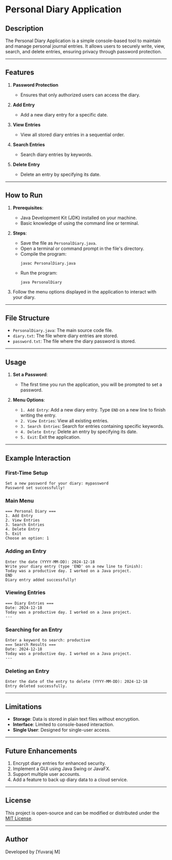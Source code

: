# Personal Diary Application

## Description

The Personal Diary Application is a simple console-based tool to maintain and manage personal journal entries. It allows users to securely write, view, search, and delete entries, ensuring privacy through password protection.

---

## Features

1. **Password Protection**

   - Ensures that only authorized users can access the diary.

2. **Add Entry**

   - Add a new diary entry for a specific date.

3. **View Entries**

   - View all stored diary entries in a sequential order.

4. **Search Entries**

   - Search diary entries by keywords.

5. **Delete Entry**

   - Delete an entry by specifying its date.

---

## How to Run

1. **Prerequisites**:

   - Java Development Kit (JDK) installed on your machine.
   - Basic knowledge of using the command line or terminal.

2. **Steps**:

   - Save the file as `PersonalDiary.java`.
   - Open a terminal or command prompt in the file's directory.
   - Compile the program:
     ```
     javac PersonalDiary.java
     ```
   - Run the program:
     ```
     java PersonalDiary
     ```

3. Follow the menu options displayed in the application to interact with your diary.

---

## File Structure

- `PersonalDiary.java`: The main source code file.
- `diary.txt`: The file where diary entries are stored.
- `password.txt`: The file where the diary password is stored.

---

## Usage

1. **Set a Password**:

   - The first time you run the application, you will be prompted to set a password.

2. **Menu Options**:

   - `1. Add Entry`: Add a new diary entry. Type `END` on a new line to finish writing the entry.
   - `2. View Entries`: View all existing entries.
   - `3. Search Entries`: Search for entries containing specific keywords.
   - `4. Delete Entry`: Delete an entry by specifying its date.
   - `5. Exit`: Exit the application.

---

## Example Interaction

### First-Time Setup

```
Set a new password for your diary: mypassword
Password set successfully!
```

### Main Menu

```
=== Personal Diary ===
1. Add Entry
2. View Entries
3. Search Entries
4. Delete Entry
5. Exit
Choose an option: 1
```

### Adding an Entry

```
Enter the date (YYYY-MM-DD): 2024-12-18
Write your diary entry (type 'END' on a new line to finish):
Today was a productive day. I worked on a Java project.
END
Diary entry added successfully!
```

### Viewing Entries

```
=== Diary Entries ===
Date: 2024-12-18
Today was a productive day. I worked on a Java project.
---
```

### Searching for an Entry

```
Enter a keyword to search: productive
=== Search Results ===
Date: 2024-12-18
Today was a productive day. I worked on a Java project.
---
```

### Deleting an Entry

```
Enter the date of the entry to delete (YYYY-MM-DD): 2024-12-18
Entry deleted successfully.
```

---

## Limitations

- **Storage**: Data is stored in plain text files without encryption.
- **Interface**: Limited to console-based interaction.
- **Single User**: Designed for single-user access.

---

## Future Enhancements

1. Encrypt diary entries for enhanced security.
2. Implement a GUI using Java Swing or JavaFX.
3. Support multiple user accounts.
4. Add a feature to back up diary data to a cloud service.

---

## License

This project is open-source and can be modified or distributed under the [MIT License](https://opensource.org/licenses/MIT).

---

## Author

Developed by [Yuvaraj M]
